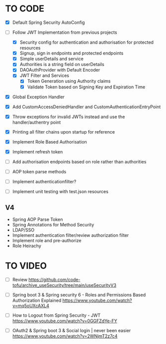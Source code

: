 # TO CODE
- [x] Default Spring Security AutoConfig
- [ ] Follow JWT Implementation from previous projects
	- [x] Security config for authentication and authorisation for protected resources
	- [x] Signup, sign in endpoints and protected endpoints
	- [x] Simple userDetails and service
	- [x] Authorities is a string field on userDetails
	- [x] DAOAuthProvider with Default Encoder
	- [x] JWT Filter and Services
		- [x] Token Generation using Authority claims
		- [x] Validate Token based on Signing Key and Expiration Time
- [x] Global Exception Handler
- [x] Add CustomAccessDeniedHandler and CustomAuthenticationEntryPoint
- [x] Throw exceptions for invalid JWTs instead and use the handler/authentry point
- [x] Printing all filter chains upon startup for reference

- [x] Implement Role Based Authorisation
- [x] Implement refresh token
- [ ] Add authorisation endpoints based on role rather than authorities
- [ ] AOP token parse methods
- [ ] Implement authenticationfilter?
- [ ] Implement unit testing with test.json resources

## V4
- Spring AOP Parse Token
- Spring Annotations for Method Security
- LDAP/SSO
- Implement authentication filter/review authorization filter 
- Implement role and pre-authorize
- Role Heirachy


# TO VIDEO
- [ ] Review https://github.com/code-tofu/archive_useSecurity/tree/main/useSecurityV3
- [ ] Spring boot 3 & Spring security 6 - Roles and Permissions Based Authorization Explained  https://www.youtube.com/watch?v=mq5oUXcAXL4 
- [ ] How to Logout from Spring Security - JWT https://www.youtube.com/watch?v=0GGFZdYe-FY 
- [ ] OAuth2 & Spring boot 3 & Social login | never been easier https://www.youtube.com/watch?v=2WNjmT2z7c4 



